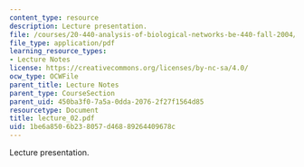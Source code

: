 ```yaml
---
content_type: resource
description: Lecture presentation.
file: /courses/20-440-analysis-of-biological-networks-be-440-fall-2004/1be6a8506b238057d46889264409678c_lecture_02.pdf
file_type: application/pdf
learning_resource_types:
- Lecture Notes
license: https://creativecommons.org/licenses/by-nc-sa/4.0/
ocw_type: OCWFile
parent_title: Lecture Notes
parent_type: CourseSection
parent_uid: 450ba3f0-7a5a-0dda-2076-2f27f1564d85
resourcetype: Document
title: lecture_02.pdf
uid: 1be6a850-6b23-8057-d468-89264409678c
---
```

Lecture presentation.